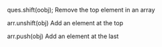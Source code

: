 ques.shift(oobj);
Remove the top element in an array

arr.unshift(obj)
Add an element at the top

arr.push(obj)
Add an element at the last
